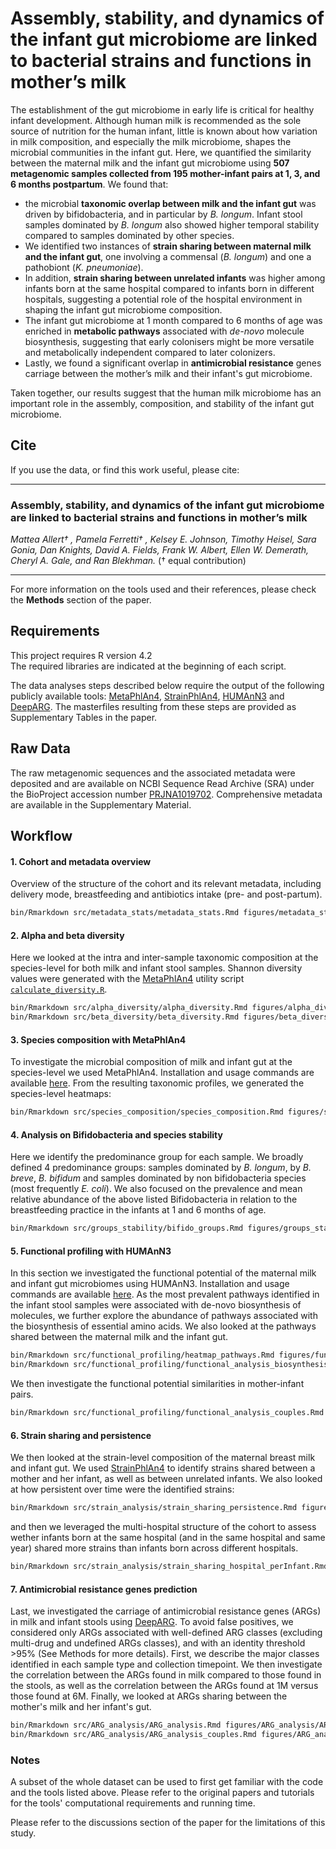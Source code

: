 # Assembly, stability, and dynamics of the infant gut microbiome are linked to bacterial strains and functions in mother’s milk

The establishment of the gut microbiome in early life is critical for healthy infant development. Although human milk is recommended as the sole source of nutrition for the human infant, little is known about how variation in milk composition, and especially the milk microbiome, shapes the microbial communities in the infant gut. Here, we quantified the similarity between the maternal milk and the infant gut microbiome using **507 metagenomic samples collected from 195 mother-infant pairs at 1, 3, and 6 months postpartum**. We found that:
- the microbial **taxonomic overlap between milk and the infant gut** was driven by bifidobacteria, and in particular by *B. longum*. Infant stool samples dominated by *B. longum* also showed higher temporal stability compared to samples dominated by other species.
- We identified two instances of **strain sharing between maternal milk and the infant gut**, one involving a commensal (*B. longum*) and one a pathobiont (*K. pneumoniae*).
- In addition, **strain sharing between unrelated infants** was higher among infants born at the same hospital compared to infants born in different hospitals, suggesting a potential role of the hospital environment in shaping the infant gut microbiome composition.
- The infant gut microbiome at 1 month compared to 6 months of age was enriched in **metabolic pathways** associated with *de-novo* molecule biosynthesis, suggesting that early colonisers might be more versatile and metabolically independent compared to later colonizers.
- Lastly, we found a significant overlap in **antimicrobial resistance** genes carriage between the mother’s milk and their infant's gut microbiome.

Taken together, our results suggest that the human milk microbiome has an important role in the assembly, composition, and stability of the infant gut microbiome. 

## Cite

If you use the data, or find this work useful, please cite:
_______
### Assembly, stability, and dynamics of the infant gut microbiome are linked to bacterial strains and functions in mother’s milk
*Mattea Allert† , Pamela Ferretti† , Kelsey E. Johnson, Timothy Heisel, Sara Gonia, Dan Knights, David A. Fields, Frank W. Albert, Ellen W. Demerath, Cheryl A. Gale, and Ran Blekhman.*
(† equal contribution)
________
For more information on the tools used and their references, please check the **Methods** section of the paper.

## Requirements

This project requires R version 4.2    
The required libraries are indicated at the beginning of each script. 

The data analyses steps described below require the output of the following publicly available tools: [MetaPhlAn4](https://huttenhower.sph.harvard.edu/metaphlan/), [StrainPhlAn4](https://github.com/biobakery/MetaPhlAn/wiki/StrainPhlAn-4), [HUMAnN3](https://github.com/biobakery/humann) and [DeepARG](https://github.com/gaarangoa/deeparg). The masterfiles resulting from these steps are provided as Supplementary Tables in the paper. 

## Raw Data

The raw metagenomic sequences and the associated metadata were deposited and are available on NCBI Sequence Read Archive (SRA) under the BioProject accession number [PRJNA1019702](https://www.ebi.ac.uk/ena/browser/view/PRJNA1019702). Comprehensive metadata are available in the Supplementary Material. 

## Workflow

#### 1. Cohort and metadata overview

Overview of the structure of the cohort and its relevant metadata, including delivery mode, breastfeeding and antibiotics intake (pre- and post-partum). 

```bash
bin/Rmarkdown src/metadata_stats/metadata_stats.Rmd figures/metadata_stats/metadata_stats.html
```

#### 2. Alpha and beta diversity

Here we looked at the intra and inter-sample taxonomic composition at the species-level for both milk and infant stool samples. Shannon diversity values were generated with the [MetaPhlAn4](https://huttenhower.sph.harvard.edu/metaphlan/) utility script [`calculate_diversity.R`](https://github.com/biobakery/MetaPhlAn/blob/master/metaphlan/utils/calculate_diversity.R). 

```bash
bin/Rmarkdown src/alpha_diversity/alpha_diversity.Rmd figures/alpha_diversity/alpha_diversity.html
bin/Rmarkdown src/beta_diversity/beta_diversity.Rmd figures/beta_diversity/beta_diversity.html
```

#### 3. Species composition with MetaPhlAn4

To investigate the microbial composition of milk and infant gut at the species-level we used MetaPhlAn4. Installation and usage commands are available [here](https://github.com/biobakery/MetaPhlAn/wiki/MetaPhlAn-4). From the resulting taxonomic profiles, we generated the species-level heatmaps:

```bash
bin/Rmarkdown src/species_composition/species_composition.Rmd figures/species_composition/species_composition.html
```

#### 4. Analysis on Bifidobacteria and species stability

Here we identify the predominance group for each sample. We broadly defined 4 predominance groups: samples dominated by *B. longum*, by *B. breve*, *B. bifidum* and samples dominated by non bifidobacteria species (most frequently *E. coli*). We also focused on the prevalence and mean relative abundance of the above listed Bifidobacteria in relation to the breastfeeding practice in the infants at 1 and 6 months of age. 

```bash
bin/Rmarkdown src/groups_stability/bifido_groups.Rmd figures/groups_stability/bifido_groups.html
```

#### 5. Functional profiling with HUMAnN3

In this section we investigated the functional potential of the maternal milk and infant gut microbiomes using HUMAnN3. Installation and usage commands are available [here](https://github.com/biobakery/humann). As the most prevalent pathways identified in the infant stool samples were associated with de-novo biosynthesis of molecules, we further explore the abundance of pathways associated with the biosynthesis of essential amino acids. We also looked at the pathways shared between the maternal milk and the infant gut.

```bash
bin/Rmarkdown src/functional_profiling/heatmap_pathways.Rmd figures/functional_profiling/heatmap_pathways.html
bin/Rmarkdown src/functional_profiling/functional_analysis_biosynthesis_essentialAA.Rmd figures/functional_profiling/functional_analysis_biosynthesis_essentialAA.html
```

We then investigate the functional potential similarities in mother-infant pairs.

```bash
bin/Rmarkdown src/functional_profiling/functional_analysis_couples.Rmd figures/functional_profiling/functional_analysis_couples.html
```

#### 6. Strain sharing and persistence

We then looked at the strain-level composition of the maternal breast milk and infant gut. We used [StrainPhlAn4](https://github.com/biobakery/MetaPhlAn/wiki/StrainPhlAn-4) to identify strains shared between a mother and her infant, as well as between unrelated infants. We also looked at how persistent over time were the identified strains:

```bash
bin/Rmarkdown src/strain_analysis/strain_sharing_persistence.Rmd figures/strains/strain_sharing_persistence.html
```

and then we leveraged the multi-hospital structure of the cohort to assess wether infants born at the same hospital (and in the same hospital and same year) shared more strains than infants born across different hospitals. 

```bash
bin/Rmarkdown src/strain_analysis/strain_sharing_hospital_perInfant.Rmd figures/strains/strain_sharing_hospital_perInfant.html
```

#### 7. Antimicrobial resistance genes prediction

Last, we investigated the carriage of antimicrobial resistance genes (ARGs) in milk and infant stools using [DeepARG](https://github.com/gaarangoa/deeparg). To avoid false positives, we considered only ARGs associated with well-defined ARG classes (excluding multi-drug and undefined ARGs classes), and with an identity threshold >95% (See Methods for more details). First, we describe the major classes identified in each sample type and collection timepoint. We then investigate the correlation between the ARGs found in milk compared to those found in the stools, as well as the correlation between the ARGs found at 1M versus those found at 6M. Finally, we looked at ARGs sharing between the mother's milk and her infant's gut.

```bash
bin/Rmarkdown src/ARG_analysis/ARG_analysis.Rmd figures/ARG_analysis/ARG_analysis.html
bin/Rmarkdown src/ARG_analysis/ARG_analysis_couples.Rmd figures/ARG_analysis/ARG_analysis_couples.html
```

### Notes

A subset of the whole dataset can be used to first get familiar with the code and the tools listed above. Please refer to the original papers and tutorials for the tools' computational requirements and running time. 

Please refer to the discussions section of the paper for the limitations of this study.
